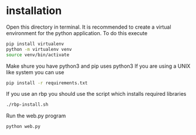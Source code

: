 # installation
Open this directory in terminal.
It is recommended to create a virtual environment for the python application.
To do this execute
``` sh
pip install virtualenv
python -m virtualenv venv
source venv/bin/activate
```
Make shure you have python3 and pip uses python3
If you are using a UNIX like system you can use
``` sh
pip install -r requirements.txt
```
If you use an rbp you should use the script which installs required libraries
``` sh
./rbp-install.sh
```
Run the web.py program
``` sh
python web.py
```
